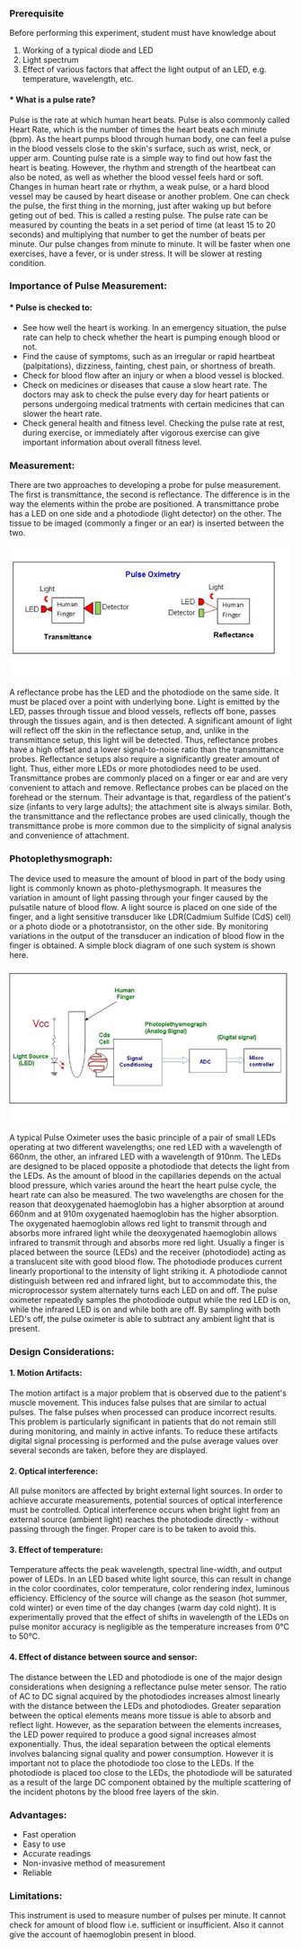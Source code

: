 ### Prerequisite
Before performing this experiment, student must have knowledge about
1.   Working of a typical diode and LED
2.   Light spectrum
3.   Effect of various factors that affect the light output of an LED, e.g. temperature, wavelength, etc.

#### * What is a pulse rate?
Pulse is the rate at which human heart beats. Pulse is also commonly called Heart Rate, which is the number of times the heart beats each minute (bpm). As the heart pumps blood through human body, one can feel a pulse in the blood vessels close to the skin's surface, such as wrist, neck, or upper arm. Counting pulse rate is a simple way to find out how fast the heart is beating. However, the rhythm and strength of the heartbeat can also be noted, as well as whether the blood vessel feels hard or soft. Changes in human heart rate or rhythm, a weak pulse, or a hard blood vessel may be caused by heart disease or another problem. One can check the pulse, the first thing in the morning, just after waking up but before geting out of bed. This is called a resting pulse. The pulse rate can be measured by counting the beats in a set period of time (at least 15 to 20 seconds) and multiplying that number to get the number of beats per minute. Our pulse changes from minute to minute. It will be faster when one exercises, have a fever, or is under stress. It will be slower at resting condition.

### Importance of Pulse Measurement:

#### * Pulse is checked to:
* See how well the heart is working. In an emergency situation, the pulse rate can help to check whether the heart is pumping enough blood or not.
* Find the cause of symptoms, such as an irregular or rapid heartbeat (palpitations), dizziness, fainting, chest pain, or shortness of breath.
* Check for blood flow after an injury or when a blood vessel is blocked.
* Check on medicines or diseases that cause a slow heart rate. The doctors may ask to check the pulse every day for heart patients or persons undergoing medical tratments with certain medicines that can slower the heart rate.
* Check general health and fitness level. Checking the pulse rate at rest, during exercise, or immediately after vigorous exercise can give important information about overall fitness level.
 

### Measurement:

There are two approaches to developing a probe for pulse measurement. The first is transmittance, the second is reflectance. The difference is in the way the elements within the probe are positioned. A transmittance probe has a LED on one side and a photodiode (light detector) on the other. The tissue to be imaged (commonly a finger or an ear) is inserted between the two.

<center><img src="Images/image1.jpg" title="" /></center>

A reflectance probe has the LED and the photodiode on the same side. It must be placed over a point with underlying bone. Light is emitted by the LED, passes through tissue and blood vessels, reflects off bone, passes through the tissues again, and is then detected.
A significant amount of light will reflect off the skin in the reflectance setup, and, unlike in the transmittance setup, this light will be detected. Thus, reflectance probes have a high offset and a lower signal-to-noise ratio than the transmittance probes. Reflectance setups also require a significantly greater amount of light. Thus, either more LEDs or more photodiodes need to be used.
Transmittance probes are commonly placed on a finger or ear and are very convenient to attach and remove. Reflectance probes can be placed on the forehead or the sternum. Their advantage is that, regardless of the patient's size (infants to very large adults); the attachment site is always similar. Both, the transmittance and the reflectance probes are used clinically, though the transmittance probe is more common due to the simplicity of signal analysis and convenience of attachment.


### Photoplethysmograph:

The device used to measure the amount of blood in part of the body using light is commonly known as photo-plethysmograph. It measures the variation in amount of light passing through your finger caused by the pulsatile nature of blood flow. A light source is placed on one side of the finger, and a light sensitive transducer like LDR(Cadmium Sulfide (CdS) cell) or a photo diode or a phototransistor, on the other side. By monitoring variations in the output of the transducer an indication of blood flow in the finger is obtained. A simple block diagram of one such system is shown here.
<center><img src="Images/image2.jpg" title="" /></center>

A typical Pulse Oximeter uses the basic principle of a pair of small LEDs operating at two different wavelengths; one red LED with a wavelength of 660nm, the other, an infrared LED with a wavelength of 910nm. The LEDs are designed to be placed opposite a photodiode that detects the light from the LEDs. As the amount of blood in the capillaries depends on the actual blood pressure, which varies around the heart the heart pulse cycle, the heart rate can also be measured. The two wavelengths are chosen for the reason that deoxygenated haemoglobin has a higher absorption at around 660nm and at 910m oxygenated haemoglobin has the higher absorption. The oxygenated haemoglobin allows red light to transmit through and absorbs more infrared light while the deoxygenated haemoglobin allows infrared to transmit through and absorbs more red light. Usually a finger is placed between the source (LEDs) and the receiver (photodiode) acting as a translucent site with good blood flow. The photodiode produces current linearly proportional to the intensity of light striking it. A photodiode cannot distinguish between red and infrared light, but to accommodate this, the microprocessor system alternately turns each LED on and off. The pulse oximeter repeatedly samples the photodiode output while the red LED is on, while the infrared LED is on and while both are off. By sampling with both LED's off, the pulse oximeter is able to subtract any ambient light that is present.
 

### Design Considerations:

#### 1. Motion Artifacts:

The motion artifact is a major problem that is observed due to the patient's muscle movement. This induces false pulses that are similar to actual pulses. The false pulses when processed can produce incorrect results. This problem is particularly significant in patients that do not remain still during monitoring, and mainly in active infants. To reduce these artifacts digital signal processing is performed and the pulse average values over several seconds are taken, before they are displayed.

#### 2. Optical interference:

All pulse monitors are affected by bright external light sources. In order to achieve accurate measurements, potential sources of optical interference must be controlled. Optical interference occurs when bright light from an external source (ambient light) reaches the photodiode directly - without passing through the finger. Proper care is to be taken to avoid this.

#### 3. Effect of temperature:

Temperature affects the peak wavelength, spectral line-width, and output power of LEDs. In an LED based white light source, this can result in change in the color coordinates, color temperature, color rendering index, luminous efficiency. Efficiency of the source will change as the season (hot summer, cold winter) or even time of the day changes (warm day cold night). It is experimentally proved that the effect of shifts in wavelength of the LEDs on pulse monitor accuracy is negligible as the temperature increases from 0&deg;C to 50&deg;C.

#### 4. Effect of distance between source and sensor:

The distance between the LED and photodiode is one of the major design considerations when designing a reflectance pulse meter sensor. The ratio of AC to DC signal acquired by the photodiodes increases almost linearly with the distance between the LEDs and photodiodes. Greater separation between the optical elements means more tissue is able to absorb and reflect light. However, as the separation between the elements increases, the LED power required to produce a good signal increases almost exponentially. Thus, the ideal separation between the optical elements involves balancing signal quality and power consumption. However it is important not to place the photodiode too close to the LEDs. If the photodiode is placed too close to the LEDs, the photodiode will be saturated as a result of the large DC component obtained by the multiple scattering of the incident photons by the blood free layers of the skin.

### Advantages:
* Fast operation
* Easy to use
* Accurate readings
* Non-invasive method of measurement
* Reliable

### Limitations:

This instrument is used to measure number of pulses per minute. It cannot check for amount of blood flow i.e. sufficient or insufficient. Also it cannot give the account of haemoglobin present in blood.
